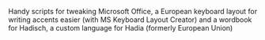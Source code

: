 Handy scripts for tweaking Microsoft Office, a European keyboard layout for writing accents easier (with MS Keyboard Layout Creator) 
and a wordbook for Hadisch, a custom language for Hadia (formerly European Union)
